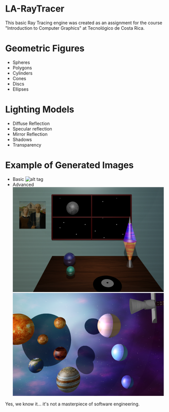 # LA-RayTracer
This basic Ray Tracing engine was created as an assignment for the course "Introduction to Computer Graphics" at Tecnológico de Costa Rica. 

# Geometric Figures
- Spheres
- Polygons
- Cylinders
- Cones
- Discs
- Ellipses

# Lighting Models
- Diffuse Reflection
- Specular reflection
- Mirror Reflection
- Shadows
- Transparency

# Example of Generated Images
- Basic
![alt tag](https://github.com/lucychaves/LA-RayTracer/blob/master/Imagenes%20PNG%20-%20JPG/Mother_Octopus-Chaves_Salazar_Vega.jpg)
- Advanced
![alt tag](https://github.com/LJCG/LA-RayTracer/blob/master/Imagenes%20PNG%20-%20JPG/Superluna.png)
![alt tag](https://github.com/LJCG/LA-RayTracer/blob/master/Imagenes%20PNG%20-%20JPG/Planetas.png)

Yes, we know it... it's not a masterpiece of software engineering.
